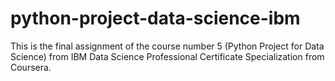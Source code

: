 # python-project-data-science-ibm
This is the final assignment of the course number 5 (Python Project for Data Science) from IBM Data Science Professional Certificate Specialization from Coursera.

